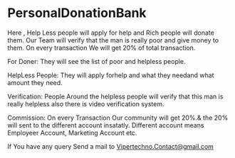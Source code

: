 # PersonalDonationBank
Here , Help Less people will apply for help and Rich people will donate them. 
Our Team will verify that the man is really poor and give money to them. 
On every transaction We will get 20% of total transaction.

For Doner:
They will see the list of poor and helpless people.

HelpLess People:
They will apply forhelp and what they needand what amount they need.

Verification:
People Around the helpless people will verify that this man is really helpless also there is video verification system.

Commission:
On every Transaction Our community will get 20%.& the 20% will sent to the different account insatatly. 
Different account means Employeer Account, Marketing Account etc. 

If You have any query Send a mail to Vipertechno.Contact@gmail.com

